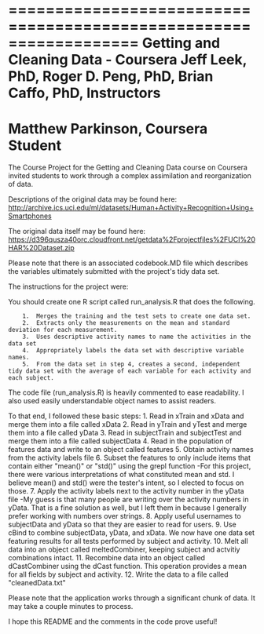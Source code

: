 ==================================================================
Getting and Cleaning Data - Coursera
Jeff Leek, PhD, Roger D. Peng, PhD, Brian Caffo, PhD, Instructors
==================================================================
Matthew Parkinson, Coursera Student
==================================================================

The Course Project for the Getting and Cleaning Data course on Coursera invited students to work through a complex assimilation and reorganization of data.

Descriptions of the original data may be found here:  http://archive.ics.uci.edu/ml/datasets/Human+Activity+Recognition+Using+Smartphones 

The original data itself may be found here:  https://d396qusza40orc.cloudfront.net/getdata%2Fprojectfiles%2FUCI%20HAR%20Dataset.zip 

Please note that there is an associated codebook.MD file which describes the variables ultimately submitted with the project's tidy data set.

The instructions for the project were:

 You should create one R script called run_analysis.R that does the following. 

    	1.	Merges the training and the test sets to create one data set.
    	2.	Extracts only the measurements on the mean and standard deviation for each measurement. 
    	3.	Uses descriptive activity names to name the activities in the data set
    	4.	Appropriately labels the data set with descriptive variable names. 
    	5.	From the data set in step 4, creates a second, independent tidy data set with the average of each variable for each activity and each subject.

The code file (run_analysis.R) is heavily commented to ease readability.  I also used easily understandable object names to assist readers.

To that end, I followed these basic steps:
	1.	Read in xTrain and xData and merge them into a file called xData
	2.	Read in yTrain and yTest and merge them into a file called yData
	3.	Read in subjectTrain and subjectTest and merge them into a file called subjectData
	4.	Read in the population of features data and write to an object called features
	5.	Obtain activity names from the activity labels file
	6.	Subset the features to only include items that contain either "mean()" or "std()" using the grepl function
		-For this project, there were various interpretations of what constituted mean and std.  I believe mean() and std() were the tester's intent, so I elected to focus on those.
	7.	Apply the activity labels next to the activity number in the yData file
		-My guess is that many people are writing over the activity numbers in yData.  That is a fine solution as well, but I left them in because I generally prefer working with numbers over strings.
	8.	Apply useful usernames to subjectData and yData so that they are easier to read for users.
	9.	Use cBind to combine subjectData, yData, and xData.  We now have one data set featuring results for all tests performed by subject and activity.
	10.	Melt all data into an object called meltedCombiner, keeping subject and actvitiy combinations intact.
	11.	Recombine data into an object called dCastCombiner using the dCast function.  This operation provides a mean for all fields by subject and activity.
	12.	Write the data to a file called "cleanedData.txt"

Please note that the application works through a significant chunk of data.  It may take a couple minutes to process.

I hope this README and the comments in the code prove useful!	